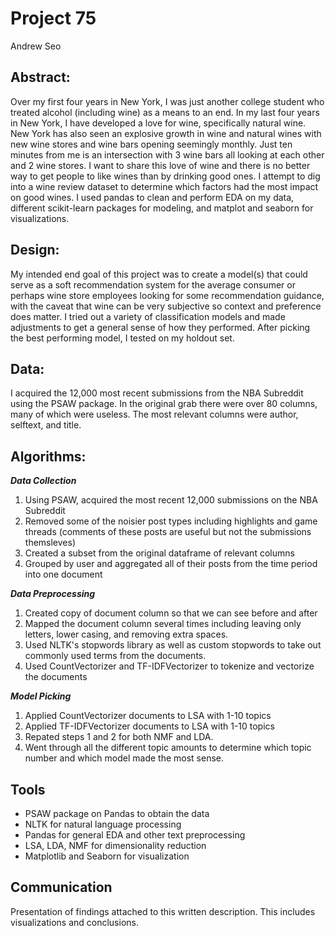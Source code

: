 # Project 75
Andrew Seo

## Abstract:
Over my first four years in New York, I was just another college student who treated alcohol (including wine) as a means to an end. In my last four years in New York, I have developed a love for wine, specifically natural wine. New York has also seen an explosive growth in wine and natural wines with new wine stores and wine bars opening seemingly monthly. Just ten minutes from me is an intersection with 3 wine bars all looking at each other and 2 wine stores. I want to share this love of wine and there is no better way to get people to like wines than by drinking good ones. I attempt to dig into a wine review dataset to determine which factors had the most impact on good wines. I used pandas to clean and perform EDA on my data, different scikit-learn packages for modeling, and matplot and seaborn for visualizations.

## Design:
My intended end goal of this project was to create a model(s) that could serve as a soft recommendation system for the average consumer or perhaps wine store employees looking for some recommendation guidance, with the caveat that wine can be very subjective so context and preference does matter. I tried out a variety of classification models and made adjustments to get a general sense of how they performed. After picking the best performing model, I tested on my holdout set.   

## Data:
I acquired the 12,000 most recent submissions from the NBA Subreddit using the PSAW package. In the original grab there were over 80 columns, many of which were useless. The most relevant columns were author, selftext, and title. 

## Algorithms:

**_Data Collection_**
1. Using PSAW, acquired the most recent 12,000 submissions on the NBA Subreddit
2. Removed some of the noisier post types including highlights and game threads (comments of these posts are useful but not the submissions themsleves) 
3. Created a subset from the original dataframe of relevant columns
4. Grouped by user and aggregated all of their posts from the time period into one document

**_Data Preprocessing_**
1. Created copy of document column so that we can see before and after
2. Mapped the document column several times including leaving only letters, lower casing, and removing extra spaces. 
3. Used NLTK's stopwords library as well as custom stopwords to take out commonly used terms from the documents.
4. Used CountVectorizer and TF-IDFVectorizer to tokenize and vectorize the documents

**_Model Picking_**
1. Applied CountVectorizer documents to LSA with 1-10 topics
2. Applied TF-IDFVectorizer documents to LSA with 1-10 topics
3. Repated steps 1 and 2 for both NMF and LDA.
4. Went through all the different topic amounts to determine which topic number and which model made the most sense.

## Tools
- PSAW package on Pandas to obtain the data
- NLTK for natural language processing
- Pandas for general EDA and other text preprocessing
- LSA, LDA, NMF for dimensionality reduction
- Matplotlib and Seaborn for visualization

## Communication
Presentation of findings attached to this written description. This includes visualizations and conclusions. 

